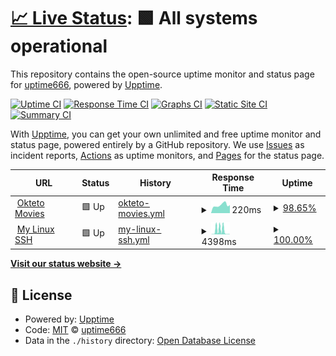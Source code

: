 # [📈 Live Status](https://up.ferdi.js.cool): <!--live status--> **🟩 All systems operational**

This repository contains the open-source uptime monitor and status page for [uptime666](https://up.ferdi.js.cool), powered by [Upptime](https://github.com/upptime/upptime).

[![Uptime CI](https://github.com/uptime666/upptime/workflows/Uptime%20CI/badge.svg)](https://github.com/uptime666/upptime/actions?query=workflow%3A%22Uptime+CI%22)
[![Response Time CI](https://github.com/uptime666/upptime/workflows/Response%20Time%20CI/badge.svg)](https://github.com/uptime666/upptime/actions?query=workflow%3A%22Response+Time+CI%22)
[![Graphs CI](https://github.com/uptime666/upptime/workflows/Graphs%20CI/badge.svg)](https://github.com/uptime666/upptime/actions?query=workflow%3A%22Graphs+CI%22)
[![Static Site CI](https://github.com/uptime666/upptime/workflows/Static%20Site%20CI/badge.svg)](https://github.com/uptime666/upptime/actions?query=workflow%3A%22Static+Site+CI%22)
[![Summary CI](https://github.com/uptime666/upptime/workflows/Summary%20CI/badge.svg)](https://github.com/uptime666/upptime/actions?query=workflow%3A%22Summary+CI%22)

With [Upptime](https://upptime.js.org), you can get your own unlimited and free uptime monitor and status page, powered entirely by a GitHub repository. We use [Issues](https://github.com/uptime666/upptime/issues) as incident reports, [Actions](https://github.com/uptime666/upptime/actions) as uptime monitors, and [Pages](https://up.ferdi.js.cool) for the status page.

<!--start: status pages-->
<!-- This summary is generated by Upptime (https://github.com/upptime/upptime) -->
<!-- Do not edit this manually, your changes will be overwritten -->
<!-- prettier-ignore -->
| URL | Status | History | Response Time | Uptime |
| --- | ------ | ------- | ------------- | ------ |
| <img alt="" src="https://icons.duckduckgo.com/ip3/movies-linuxrun1.cloud.okteto.net.ico" height="13"> [Okteto Movies](https://movies-linuxrun1.cloud.okteto.net/) | 🟩 Up | [okteto-movies.yml](https://github.com/uptime666/upptime/commits/HEAD/history/okteto-movies.yml) | <details><summary><img alt="Response time graph" src="./graphs/okteto-movies/response-time-week.png" height="20"> 220ms</summary><br><a href="https://up.ferdi.js.cool/history/okteto-movies"><img alt="Response time 220" src="https://img.shields.io/endpoint?url=https%3A%2F%2Fraw.githubusercontent.com%2Fuptime666%2Fupptime%2FHEAD%2Fapi%2Fokteto-movies%2Fresponse-time.json"></a><br><a href="https://up.ferdi.js.cool/history/okteto-movies"><img alt="24-hour response time 220" src="https://img.shields.io/endpoint?url=https%3A%2F%2Fraw.githubusercontent.com%2Fuptime666%2Fupptime%2FHEAD%2Fapi%2Fokteto-movies%2Fresponse-time-day.json"></a><br><a href="https://up.ferdi.js.cool/history/okteto-movies"><img alt="7-day response time 220" src="https://img.shields.io/endpoint?url=https%3A%2F%2Fraw.githubusercontent.com%2Fuptime666%2Fupptime%2FHEAD%2Fapi%2Fokteto-movies%2Fresponse-time-week.json"></a><br><a href="https://up.ferdi.js.cool/history/okteto-movies"><img alt="30-day response time 220" src="https://img.shields.io/endpoint?url=https%3A%2F%2Fraw.githubusercontent.com%2Fuptime666%2Fupptime%2FHEAD%2Fapi%2Fokteto-movies%2Fresponse-time-month.json"></a><br><a href="https://up.ferdi.js.cool/history/okteto-movies"><img alt="1-year response time 220" src="https://img.shields.io/endpoint?url=https%3A%2F%2Fraw.githubusercontent.com%2Fuptime666%2Fupptime%2FHEAD%2Fapi%2Fokteto-movies%2Fresponse-time-year.json"></a></details> | <details><summary><a href="https://up.ferdi.js.cool/history/okteto-movies">98.65%</a></summary><a href="https://up.ferdi.js.cool/history/okteto-movies"><img alt="All-time uptime 98.65%" src="https://img.shields.io/endpoint?url=https%3A%2F%2Fraw.githubusercontent.com%2Fuptime666%2Fupptime%2FHEAD%2Fapi%2Fokteto-movies%2Fuptime.json"></a><br><a href="https://up.ferdi.js.cool/history/okteto-movies"><img alt="24-hour uptime 100.00%" src="https://img.shields.io/endpoint?url=https%3A%2F%2Fraw.githubusercontent.com%2Fuptime666%2Fupptime%2FHEAD%2Fapi%2Fokteto-movies%2Fuptime-day.json"></a><br><a href="https://up.ferdi.js.cool/history/okteto-movies"><img alt="7-day uptime 98.65%" src="https://img.shields.io/endpoint?url=https%3A%2F%2Fraw.githubusercontent.com%2Fuptime666%2Fupptime%2FHEAD%2Fapi%2Fokteto-movies%2Fuptime-week.json"></a><br><a href="https://up.ferdi.js.cool/history/okteto-movies"><img alt="30-day uptime 98.65%" src="https://img.shields.io/endpoint?url=https%3A%2F%2Fraw.githubusercontent.com%2Fuptime666%2Fupptime%2FHEAD%2Fapi%2Fokteto-movies%2Fuptime-month.json"></a><br><a href="https://up.ferdi.js.cool/history/okteto-movies"><img alt="1-year uptime 98.65%" src="https://img.shields.io/endpoint?url=https%3A%2F%2Fraw.githubusercontent.com%2Fuptime666%2Fupptime%2FHEAD%2Fapi%2Fokteto-movies%2Fuptime-year.json"></a></details>
| <img alt="" src="https://icons.duckduckgo.com/ip3/mylnx-mylnx-linuxrun1.cloud.okteto.net.ico" height="13"> [My Linux SSH](https://mylnx-mylnx-linuxrun1.cloud.okteto.net/) | 🟩 Up | [my-linux-ssh.yml](https://github.com/uptime666/upptime/commits/HEAD/history/my-linux-ssh.yml) | <details><summary><img alt="Response time graph" src="./graphs/my-linux-ssh/response-time-week.png" height="20"> 4398ms</summary><br><a href="https://up.ferdi.js.cool/history/my-linux-ssh"><img alt="Response time 4398" src="https://img.shields.io/endpoint?url=https%3A%2F%2Fraw.githubusercontent.com%2Fuptime666%2Fupptime%2FHEAD%2Fapi%2Fmy-linux-ssh%2Fresponse-time.json"></a><br><a href="https://up.ferdi.js.cool/history/my-linux-ssh"><img alt="24-hour response time 5322" src="https://img.shields.io/endpoint?url=https%3A%2F%2Fraw.githubusercontent.com%2Fuptime666%2Fupptime%2FHEAD%2Fapi%2Fmy-linux-ssh%2Fresponse-time-day.json"></a><br><a href="https://up.ferdi.js.cool/history/my-linux-ssh"><img alt="7-day response time 4398" src="https://img.shields.io/endpoint?url=https%3A%2F%2Fraw.githubusercontent.com%2Fuptime666%2Fupptime%2FHEAD%2Fapi%2Fmy-linux-ssh%2Fresponse-time-week.json"></a><br><a href="https://up.ferdi.js.cool/history/my-linux-ssh"><img alt="30-day response time 4398" src="https://img.shields.io/endpoint?url=https%3A%2F%2Fraw.githubusercontent.com%2Fuptime666%2Fupptime%2FHEAD%2Fapi%2Fmy-linux-ssh%2Fresponse-time-month.json"></a><br><a href="https://up.ferdi.js.cool/history/my-linux-ssh"><img alt="1-year response time 4398" src="https://img.shields.io/endpoint?url=https%3A%2F%2Fraw.githubusercontent.com%2Fuptime666%2Fupptime%2FHEAD%2Fapi%2Fmy-linux-ssh%2Fresponse-time-year.json"></a></details> | <details><summary><a href="https://up.ferdi.js.cool/history/my-linux-ssh">100.00%</a></summary><a href="https://up.ferdi.js.cool/history/my-linux-ssh"><img alt="All-time uptime 100.00%" src="https://img.shields.io/endpoint?url=https%3A%2F%2Fraw.githubusercontent.com%2Fuptime666%2Fupptime%2FHEAD%2Fapi%2Fmy-linux-ssh%2Fuptime.json"></a><br><a href="https://up.ferdi.js.cool/history/my-linux-ssh"><img alt="24-hour uptime 100.00%" src="https://img.shields.io/endpoint?url=https%3A%2F%2Fraw.githubusercontent.com%2Fuptime666%2Fupptime%2FHEAD%2Fapi%2Fmy-linux-ssh%2Fuptime-day.json"></a><br><a href="https://up.ferdi.js.cool/history/my-linux-ssh"><img alt="7-day uptime 100.00%" src="https://img.shields.io/endpoint?url=https%3A%2F%2Fraw.githubusercontent.com%2Fuptime666%2Fupptime%2FHEAD%2Fapi%2Fmy-linux-ssh%2Fuptime-week.json"></a><br><a href="https://up.ferdi.js.cool/history/my-linux-ssh"><img alt="30-day uptime 100.00%" src="https://img.shields.io/endpoint?url=https%3A%2F%2Fraw.githubusercontent.com%2Fuptime666%2Fupptime%2FHEAD%2Fapi%2Fmy-linux-ssh%2Fuptime-month.json"></a><br><a href="https://up.ferdi.js.cool/history/my-linux-ssh"><img alt="1-year uptime 100.00%" src="https://img.shields.io/endpoint?url=https%3A%2F%2Fraw.githubusercontent.com%2Fuptime666%2Fupptime%2FHEAD%2Fapi%2Fmy-linux-ssh%2Fuptime-year.json"></a></details>

<!--end: status pages-->

[**Visit our status website →**](https://up.ferdi.js.cool)

## 📄 License

- Powered by: [Upptime](https://github.com/upptime/upptime)
- Code: [MIT](./LICENSE) © [uptime666](https://up.ferdi.js.cool)
- Data in the `./history` directory: [Open Database License](https://opendatacommons.org/licenses/odbl/1-0/)
